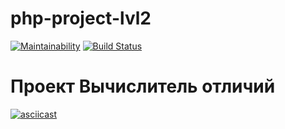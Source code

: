 # php-project-lvl2
[![Maintainability](https://api.codeclimate.com/v1/badges/3d296eebd780c30425a8/maintainability)](https://codeclimate.com/github/Drumsid/learn-php-part-2/maintainability)
[![Build Status](https://travis-ci.org/Drumsid/php-project-lvl2.svg?branch=master)](https://travis-ci.org/Drumsid/php-project-lvl2)

# Проект Вычислитель отличий

[![asciicast](https://asciinema.org/a/eoqqpcfWpSkoG7CqDMiz2H5pI.svg)](https://asciinema.org/a/eoqqpcfWpSkoG7CqDMiz2H5pI)
